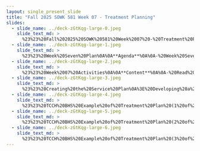 ```yaml
---
layout: single_present_slide
title: "Fall 2025 SOWK 581 Week 07 - Treatment Planning"
slides:
  - slide_name: ../deck-zGtKqg-large-0.jpeg
    slide_text_md: >
      %23%23%20Fall%202025%20SOWK%20581%20Week%2007%20-%20Treatment%20Planning%0A%0Atitle:%20Fall%202025%20SOWK%20581%20Week%2007%20-%20Treatment%20Planning%0A%0Adate:%202025-10-06%2013:58:43%0A%0Alocation:%20Heritage%20University%0A%0Atags:%0A%20%20-%20Heritage%20University%0A%20%20-%20MSW%20Program%0A%20%20-%20SOWK%20581%0A%0Apresentation_video:%20%3E%0A%20%20%5BFall%202025%20SOWK%20581%20Week%2007%5D(%22https://heritage.hosted.panopto.com/Panopto/Pages/Embed.aspx%3Fid%3D02c1c27d-bc48-4aec-8cc3-b36e016bafbe%26autoplay%3Dfalse%26offerviewer%3Dtrue%26showtitle%3Dtrue%26showbrand%3Dtrue%26captions%3Dfalse%26interactivity%3Dall%22)%0A%0Adescription:%20%3E%0A%0AWeek%20seven%20is%20an%20asynchronous%20week,%20during%20which%20we%20will%20focus%20on%20learning%20about%20treatment%20planning%20and%20documentation.%20We%20don't%20have%20reading%20from%20the%20textbook,%20but%20I%20have%20several%20supplementary%20sources%20for%20you%20to%20review%20on%20how%20we%20engage%20in%20treatment%20planning%20from%20a%20person-centered%20perspective%20(Mancini,%202021).%20The%20ethical%20(Reamer,%202005)%20and%20practical%20considerations%20(Bodek,%202010)%20are%20explored.%20A%20specific%20focus%20on%20SOAP%20Notes%20from%20Cameron%20and%20Turtle-Song%20(2002)%20is%20also%20shared.%20There%20are%20forums%20for%20students%20to%20reflect%20on%20the%20content,%20share%20examples%20of%20notes%20and%20goals%20that%20you%20might%20have%20with%20clients%20in%20your%20practicum%20setting,%20and%20consider%20technology%20and%20other%20ethical%20considerations.%20My%20lecture%20video%20shares%20an%20example%20of%20a%20treatment%20plan%20and%20discusses%20how%20it%20is%20implemented%20into%20practice.%20The%20agenda%20for%20the%20lecture%20video%20includes:%0A%0A-%20Week%20Seven%20Activities%0A-%20Basics%20of%20Service%20Plan%20Creation%0A-%20Example%20of%20a%20Treatment%20Plan%0A%0AThe%20Learning%20objectives%20for%20this%20week%20include:%0A%0A-%20Develop%20an%20understanding%20of%20how%20a%20treatment%20plan%20is%20used%20in%20practice%0A-%20Identify%20the%20components%20of%20a%20treatment%20plan%20and%20learn%20from%20a%20practical%20example%0A-%20Demonstrate%20the%20ability%20to%20write%20a%20SMAARRT%20goal%20and%20a%20SOAP%20note%0A-%20Reflect%20on%20the%20ethics%20around%20documentation%0A%0A
  - slide_name: ../deck-zGtKqg-large-1.jpeg
    slide_text_md: >
      %23%23%20Week%20Seven%20Plan%0A%0A**Agenda**%0A%0A-%20Week%20Seven%20Activities%0A-%20Basics%20of%20Service%20Plan%20Creation%0A-%20Example%20of%20a%20Treatment%20Plan%0A%0A**Learning%20Objectives**%0A%0A-%20Develop%20an%20understanding%20of%20how%20a%20treatment%20plan%20is%20used%20in%20practice%0A-%20Identify%20the%20components%20of%20a%20treatment%20plan%20and%20learn%20from%20a%20practical%20example%0A%0A%0A
  - slide_name: ../deck-zGtKqg-large-2.jpeg
    slide_text_md: >
      %23%23%20Week%2007%20Activities%0A%0A**Content**%0A%0A-%20Read%20Mancini%20(2021)%20_Person-Centered%20Treatment%20Planning%20a%20chapter%20in%20Integrated%20Behavioral%20Health%20Practice_%0A-%20Read%20Reamer%20(2005)%20_Documentation%20in%20Social%20Work:%20Evolving%20Ethical%20and%20Risk-Management%20Standards_%0A-%20Read%20Bodek%20(2010)%20_Standards%20for%20Clinical%20Documentation%20and%20Record%20Keeping_%0A-%20Read%20Cameron%20and%20Turtle%E2%80%90Song%20(2002)%20_Learning%20to%20Write%20Case%20Notes%20Using%20the%20SOAP%20Format_%0A-%20Watch%20my%20lecture%20video%0A%0A**Weekly%20Online%20Discussion%20Forums**%0A%0AThe%20expectation%20is%20that%20each%20of%20your%20replies%20will%20be%20substantive%20and%20provide%20meaningful%20perspectives,%20contributing%20to%20the%20forum's%20conversation%20and%20scholarship.%20They%20can%20be%20related%20to%20the%20prompts%20or%20building%20on%20conversations%20shared%20by%20peers.%20There%20are%20four%20forums%20for%20this%20week,%20and%20you%20are%20expected%20to%20make%20at%20least%20**five%20replies**%5B%5E1%5D%20across%20any%20of%20the%20forums.%20These%20forums%20include%20the%20following:%0A%0A%5B%5E1%5D:%20Knowing%20that%20MyHeritage%20is%20on%20the%20fritz%20and%20everybody%20wanting%20extra%20time%20as%20you%20work%20on%20your%20assessment%20it%20is%20six%20replies%20this%20week.%0A%0A-%20The%20forum%20%5Breflecting%20on%20any%20of%20the%20content%20presented%20in%20seven%5D()%5B%5E2%5D%20is%20a%20place%20for%20you%20to%20share%20things%20you%20learned,%20how%20things%20could%20change%20your%20practice%20or%20areas%20of%20further%20exploration.%0A-%20The%20forum%20%5Bdeveloping%20a%20SMAARRT%20goal%5D()%20is%20a%20place%20for%20you%20share%20some%20potential%20goal%20setting%20that%20you%20might%20do%20with%20clients%20at%20your%20practicum.%0A-%20%5BWrite%20a%20SOAP%20Note%5D()%20is%20a%20forum%20were%20I%20ask%20you%20to%20take%20work%20that%20you%20are%20doing%20with%20a%20client%20in%20your%20practicum,%20and%20write%20up%20documentation%20in%20the%20form%20of%20a%20SOAP%20note%20for%20a%20meeting%20you%20had.%0A-%20There%20are%20new%20frontiers%20in%20clinical%20documentation%20and%20tools%20being%20promoted%20on%20social%20media%20around%20using%20%5BAI%20and%20other%20new%20technologies%20in%20clinical%20documentation%5D().%20In%20this%20forum%20I%20ask%20you%20to%20consider%20what%20that%20might%20mean%20and%20what%20are%20some%20of%20the%20benefits%20or%20potential%20challenges%20related%20to%20it.%0A-%20There%20are%20many%20potential%20%5Bethical%20dilemmas%20in%20documentation%5D()%20and%20the%20forum%20asks%20you%20to%20consider%20what%20they%20might%20be%20and%20how%20we%20might%20address%20them.%0A%0A%5B%5E2%5D:%20Please%20note%20that%20each%20of%20the%20links%20in%20this%20list%20don't%20work%20currently.%20I%20have%20my%20forums%20developed,%20but%20the%20and%20for%20the%20time%20being%20I'm%20including%20them%20here%20the%20body%20of%20the%20section%20so%20you%20can%20see%20the%20content%20you%20will%20be%20responding%20to%20this%20week.%20Because%20MyHeritage%20isn't%20working%20I%20can't%20make%20them%20forums.%20I'm%20hoping%20it%20gets%20fixed%20soon%20and%20will%20likely%20update%20this%20page%20removing%20the%20actual%20forums%20text.%0A%0A**Midterm%20Evaluation**%0A%0APlease%20complete%20the%20%5BSOWK%20581%20Survey%5D(https://p17.courseval.net/etw/ets/et.asp%3FCFNK%3D8FE81FF0-BA23-4813-A04B-13DE6C06DE83%26nxappid%3DHU2%26nxmid%3DGetSurveyForm%26wsedrq%3DH0MLKWB330).%20I%20would%20love%20to%20hear%20feedback%20about%20how%20this%20class%20is%20going%20and%20what%20I%20can%20do%20to%20improve%20your%20experience.%0A%0A
  - slide_name: ../deck-zGtKqg-large-3.jpeg
    slide_text_md: >
      %23%23%20Creating%20the%20Service%20Plan%0A%3E%20Developing%20a%20strong%20service%20plan%20is%20important.%20We%20need%20to%20think%20about%20what%20is%20all%20involved.%0A%0A-%20Involving%20the%20client%20and%20the%20family%0A-%20Using%20the%20assessment%0A-%20Strengths%0A%20%20*%20From%20abstract%20to%20practical%0A%20%20*%20Burden%20of%20paperwork%20(i.e.%20more%20focused%20on%20paperwork%20vs.%20actual%20work)%0A-%20Barriers%0A%20%20%20%20*%20What%20type%20of%20barriers%20people%20face...%0A-%20Client%20voice%0A%20%20%20%20*%20Using%20client%20voice...%0A%0A
  - slide_name: ../deck-zGtKqg-large-4.jpeg
    slide_text_md: >
      %23%23%20TCCH%20BHS%20Example%20of%20Treatment%20Plan%20(1%20of%203)%0A%3E%20The%20following%20is%20an%20example%20of%20TCCH%20BHS%20Treatment%20Plan%0A%0A**Page%201**%0A%0A-%20Demographic%20section%0A-%20Dates%20in%20important%20information%0A%20%20%20%20*%20180%20days%20for%20new%20tx%20plan%0A%20%20%20%20*%20Level%20of%20care%20/%20LRA%0A-%20Diagnostic%20information%0A-%20Supports%0A-%20Goal%0A-%20Barriers%0A-%20Strengths%0A-%20Intervention%0A-%20Measurable%20goal%0A%0A**Page%202**%0A%0AExtra%20space%20for%20goals%20(one%20goal%20for%20each%20domain)%0A%0A
  - slide_name: ../deck-zGtKqg-large-5.jpeg
    slide_text_md: >
      %23%23%20TCCH%20BHS%20Example%20of%20Treatment%20Plan%20(2%20of%203)%0A%0A**Page%203**%0A%0ALRA%20information:%0A%0A-%20Conditions%0A-%20Plan%20to%20transition%20out%20of%20LRA%0A%0A**Page%204**%0A%0ASignature%20page%0A%0A
  - slide_name: ../deck-zGtKqg-large-6.jpeg
    slide_text_md: >
      %23%23%20TCCH%20BHS%20Example%20of%20Treatment%20Plan%20(3%20of%203)%0A%0A**Page%205**%0A%0AReview%20page:%0A%0A-%20Discussion%20with%20client%0A-%20Review%20of%20effectiveness%0A-%20Assessment%20of%20level%20of%20care%0A
---
```

